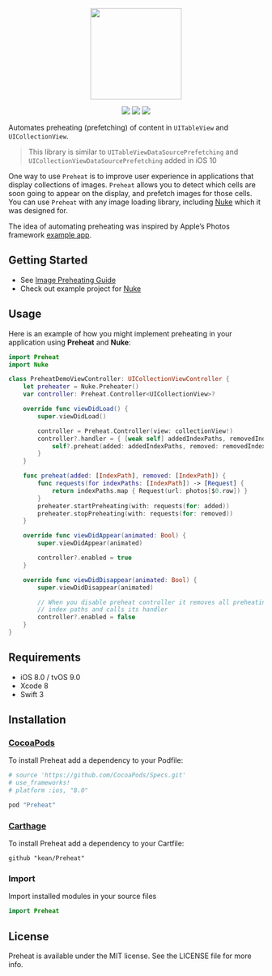 <p align="center"><img src="https://cloud.githubusercontent.com/assets/1567433/14049678/4639abe8-f2d0-11e5-9897-f7af82ff06ec.png" height="180"/>

<p align="center">
<a href="https://cocoapods.org"><img src="https://img.shields.io/cocoapods/v/Preheat.svg"></a>
<a href="https://github.com/Carthage/Carthage"><img src="https://img.shields.io/badge/Carthage-compatible-4BC51D.svg?style=flat"></a>
<a href="http://cocoadocs.org/docsets/Preheat"><img src="https://img.shields.io/cocoapods/p/Preheat.svg?style=flat)"></a>
</p>

Automates preheating (prefetching) of content in `UITableView` and `UICollectionView`.

> This library is similar to `UITableViewDataSourcePrefetching` and `UICollectionViewDataSourcePrefetching` added in iOS 10

One way to use `Preheat` is to improve user experience in applications that display collections of images. `Preheat` allows you to detect which cells are soon going to appear on the display, and prefetch images for those cells. You can use `Preheat` with any image loading library, including [Nuke](https://github.com/kean/Nuke) which it was designed for.

The idea of automating preheating was inspired by Apple’s Photos framework [example app](https://developer.apple.com/library/ios/samplecode/UsingPhotosFramework/Introduction/Intro.html).

## Getting Started

- See [Image Preheating Guide](https://kean.github.io/blog/image-preheating)
- Check out example project for [Nuke](https://github.com/kean/Nuke)

## Usage

Here is an example of how you might implement preheating in your application using **Preheat** and **Nuke**:

```swift
import Preheat
import Nuke

class PreheatDemoViewController: UICollectionViewController {
    let preheater = Nuke.Preheater()
    var controller: Preheat.Controller<UICollectionView>?

    override func viewDidLoad() {
        super.viewDidLoad()

        controller = Preheat.Controller(view: collectionView!)
        controller?.handler = { [weak self] addedIndexPaths, removedIndexPaths in
            self?.preheat(added: addedIndexPaths, removed: removedIndexPaths)
        }
    }

    func preheat(added: [IndexPath], removed: [IndexPath]) {
        func requests(for indexPaths: [IndexPath]) -> [Request] {
            return indexPaths.map { Request(url: photos[$0.row]) }
        }
        preheater.startPreheating(with: requests(for: added))
        preheater.stopPreheating(with: requests(for: removed))
    }

    override func viewDidAppear(animated: Bool) {
        super.viewDidAppear(animated)

        controller?.enabled = true
    }

    override func viewDidDisappear(animated: Bool) {
        super.viewDidDisappear(animated)

        // When you disable preheat controller it removes all preheating 
        // index paths and calls its handler
        controller?.enabled = false
    }
}
```

## Requirements

- iOS 8.0 / tvOS 9.0
- Xcode 8
- Swift 3

## Installation<a name="installation"></a>

### [CocoaPods](http://cocoapods.org)

To install Preheat add a dependency to your Podfile:

```ruby
# source 'https://github.com/CocoaPods/Specs.git'
# use_frameworks!
# platform :ios, "8.0"

pod "Preheat"
```

### [Carthage](https://github.com/Carthage/Carthage)

To install Preheat add a dependency to your Cartfile:

```
github "kean/Preheat"
```

### Import

Import installed modules in your source files

```swift
import Preheat
```

## License

Preheat is available under the MIT license. See the LICENSE file for more info.
